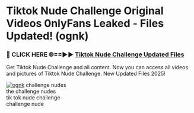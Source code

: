# Tiktok Nude Challenge Original Videos 0nlyFans Leaked - Files Updated! (ognk)

<h3>🔴 CLICK HERE 🌐==►► <a href="https://tinyurl.com/4mcuefdz" rel="nofollow">Tiktok Nude Challenge Updated Files</a></h3>

Get Tiktok Nude Challenge and all content. Now you can access all videos and pictures of Tiktok Nude Challenge. New Updated Files 2025!

[![ognk](https://i.imgur.com/StAQSOY.gif)](https://tinyurl.com/4mcuefdz)
challenge nudes<br>
the challenge nudes<br>
tik tok nude challenge<br>
challenge nude